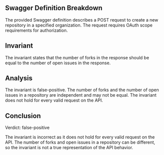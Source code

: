 ## Swagger Definition Breakdown

The provided Swagger definition describes a POST request to create a new repository in a specified organization. The request requires OAuth scope requirements for authorization.

## Invariant

The invariant states that the number of forks in the response should be equal to the number of open issues in the response.

## Analysis

The invariant is false-positive. The number of forks and the number of open issues in a repository are independent and may not be equal. The invariant does not hold for every valid request on the API.

## Conclusion

Verdict: false-positive

The invariant is incorrect as it does not hold for every valid request on the API. The number of forks and open issues in a repository can be different, so the invariant is not a true representation of the API behavior.
